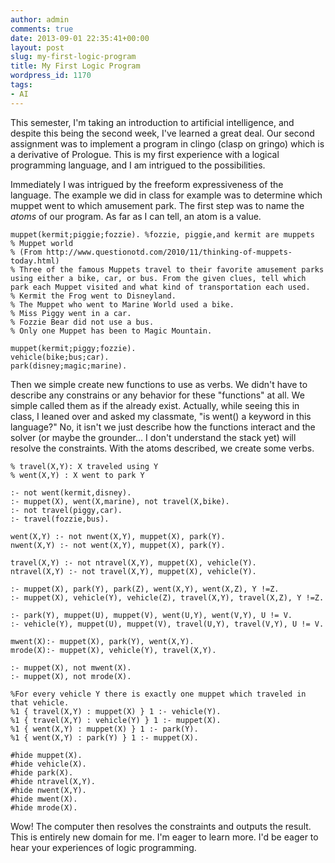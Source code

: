```yaml
---
author: admin
comments: true
date: 2013-09-01 22:35:41+00:00
layout: post
slug: my-first-logic-program
title: My First Logic Program
wordpress_id: 1170
tags:
- AI
---
```


This semester, I'm taking an introduction to artificial intelligence, and despite this being the second week, I've learned a great deal. Our second assignment was to implement a program in clingo (clasp on gringo) which is a derivative of Prologue. This is my first experience with a logical programming language, and I am intrigued to the possibilities.
<!-- more -->
Immediately I was intrigued by the freeform expressiveness of the language. The example we did in class for example was to determine which muppet went to which amusement park. The first step was to name the _atoms_ of our program. As far as I can tell, an atom is a value.

    
    muppet(kermit;piggie;fozzie). %fozzie, piggie,and kermit are muppets
    % Muppet world
    % (From http://www.questionotd.com/2010/11/thinking-of-muppets-today.html)
    % Three of the famous Muppets travel to their favorite amusement parks using either a bike, car, or bus. From the given clues, tell which park each Muppet visited and what kind of transportation each used.
    % Kermit the Frog went to Disneyland.
    % The Muppet who went to Marine World used a bike.
    % Miss Piggy went in a car.
    % Fozzie Bear did not use a bus.
    % Only one Muppet has been to Magic Mountain.
    
    muppet(kermit;piggy;fozzie).
    vehicle(bike;bus;car).
    park(disney;magic;marine).
    



Then we simple create new functions to use as verbs. We didn't have to describe any constrains or any behavior for these "functions" at all. We simple called them as if the already exist. Actually, while seeing this in class, I leaned over and asked my classmate, "is went() a keyword in this language?" No, it isn't we just describe how the functions interact and the solver (or maybe the grounder... I don't understand the stack yet) will resolve the constraints.  With the atoms described, we create some verbs. 

    
    % travel(X,Y): X traveled using Y
    % went(X,Y) : X went to park Y
    
    :- not went(kermit,disney).
    :- muppet(X), went(X,marine), not travel(X,bike).
    :- not travel(piggy,car).
    :- travel(fozzie,bus).
    
    went(X,Y) :- not nwent(X,Y), muppet(X), park(Y).
    nwent(X,Y) :- not went(X,Y), muppet(X), park(Y).
    
    travel(X,Y) :- not ntravel(X,Y), muppet(X), vehicle(Y).
    ntravel(X,Y) :- not travel(X,Y), muppet(X), vehicle(Y).
    
    :- muppet(X), park(Y), park(Z), went(X,Y), went(X,Z), Y !=Z.
    :- muppet(X), vehicle(Y), vehicle(Z), travel(X,Y), travel(X,Z), Y !=Z.
    
    :- park(Y), muppet(U), muppet(V), went(U,Y), went(V,Y), U != V.
    :- vehicle(Y), muppet(U), muppet(V), travel(U,Y), travel(V,Y), U != V.
    
    mwent(X):- muppet(X), park(Y), went(X,Y).
    mrode(X):- muppet(X), vehicle(Y), travel(X,Y).
    
    :- muppet(X), not mwent(X).
    :- muppet(X), not mrode(X).
    
    %For every vehicle Y there is exactly one muppet which traveled in that vehicle.
    %1 { travel(X,Y) : muppet(X) } 1 :- vehicle(Y).
    %1 { travel(X,Y) : vehicle(Y) } 1 :- muppet(X).
    %1 { went(X,Y) : muppet(X) } 1 :- park(Y).
    %1 { went(X,Y) : park(Y) } 1 :- muppet(X).
    
    #hide muppet(X).
    #hide vehicle(X).
    #hide park(X).
    #hide ntravel(X,Y).
    #hide nwent(X,Y).
    #hide mwent(X).
    #hide mrode(X).


Wow! The computer then resolves the constraints and outputs the result. This is entirely new domain for me. I'm eager to learn more. I'd be eager to hear your experiences of logic programming.


